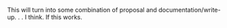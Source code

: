 This will turn into some combination of proposal and documentation/write-up. . . I think. If this works.
